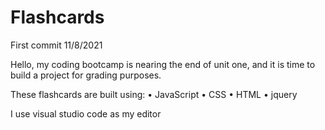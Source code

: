 # Flashcards

First commit 11/8/2021

Hello, my coding bootcamp is nearing the end of unit one, and it is time to build a project for grading purposes. 

These flashcards are built using: • JavaScript • CSS • HTML • jquery

I use visual studio code as my editor
